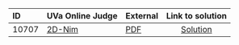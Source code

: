 | ID | UVa Online Judge | External | Link to solution |
|:---|:---|:---|:---:|
| 10707 | [2D-Nim](https://onlinejudge.org/index.php?option=com_onlinejudge&Itemid=8&category=667&page=show_problem&problem=1648) | [PDF](https://onlinejudge.org/external/107/10707.pdf) | [Solution](https://github.com/versenyi98/uva-solutions/tree/main/solutions/10707%20-%202D-Nim)|
